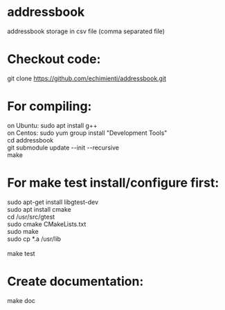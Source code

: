# addressbook
addressbook storage in csv file (comma separated file) <br />


# Checkout code:
git clone https://github.com/echimienti/addressbook.git <br />


# For compiling:
on Ubuntu: sudo apt install g++ <br />
on Centos: sudo yum group install "Development Tools" <br />
cd addressbook <br />
git submodule update --init --recursive <br />
make <br />


# For make test install/configure first:
sudo apt-get install libgtest-dev <br />
sudo apt install cmake <br />
cd /usr/src/gtest <br />
sudo cmake CMakeLists.txt <br />
sudo make <br />
sudo cp *.a /usr/lib <br />
<br />
make test <br />


# Create documentation:
make doc <br />
